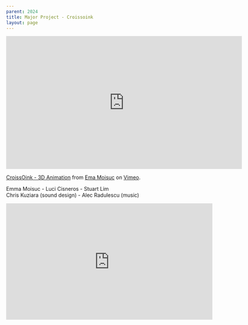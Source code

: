 ```yaml
---
parent: 2024
title: Major Project - Croissoink
layout: page
---
```


<iframe src="https://player.vimeo.com/video/832082284?h=c42fa497f5" width="640" height="360" frameborder="0" allow="autoplay; fullscreen; picture-in-picture" allowfullscreen></iframe>
<p><a href="https://vimeo.com/832082284">CroissOink - 3D Animation</a> from <a href="https://vimeo.com/user192905187">Ema Moisuc</a> on <a href="https://vimeo.com">Vimeo</a>.</p>

Emma Moisuc - Luci Cisneros - Stuart Lim<br/>
Chris Kuziara (sound design) - Alec Radulescu (music)


<iframe width="560" height="315" src="https://www.youtube.com/embed/F-0ivbRHbEo" title="YouTube video player" frameborder="0" allow="accelerometer; autoplay; clipboard-write; encrypted-media; gyroscope; picture-in-picture; web-share" referrerpolicy="strict-origin-when-cross-origin" allowfullscreen></iframe>